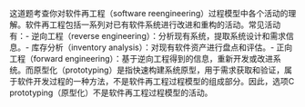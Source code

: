 这道题考查你对软件再工程（software reengineering）过程模型中各个活动的理解。软件再工程包括一系列对已有软件系统进行改进和重构的活动。常见活动有：- 逆向工程（reverse engineering）：分析现有系统，提取系统设计和需求信息。- 库存分析（inventory analysis）：对现有软件资产进行盘点和评估。- 正向工程（forward engineering）：基于逆向工程得到的信息，重新开发或改进系统。而原型化（prototyping）是指快速构建系统原型，用于需求获取和验证，属于软件开发过程的一种方法，不是软件再工程过程模型的组成部分。因此，选项C prototyping（原型化）不是软件再工程过程模型的活动。